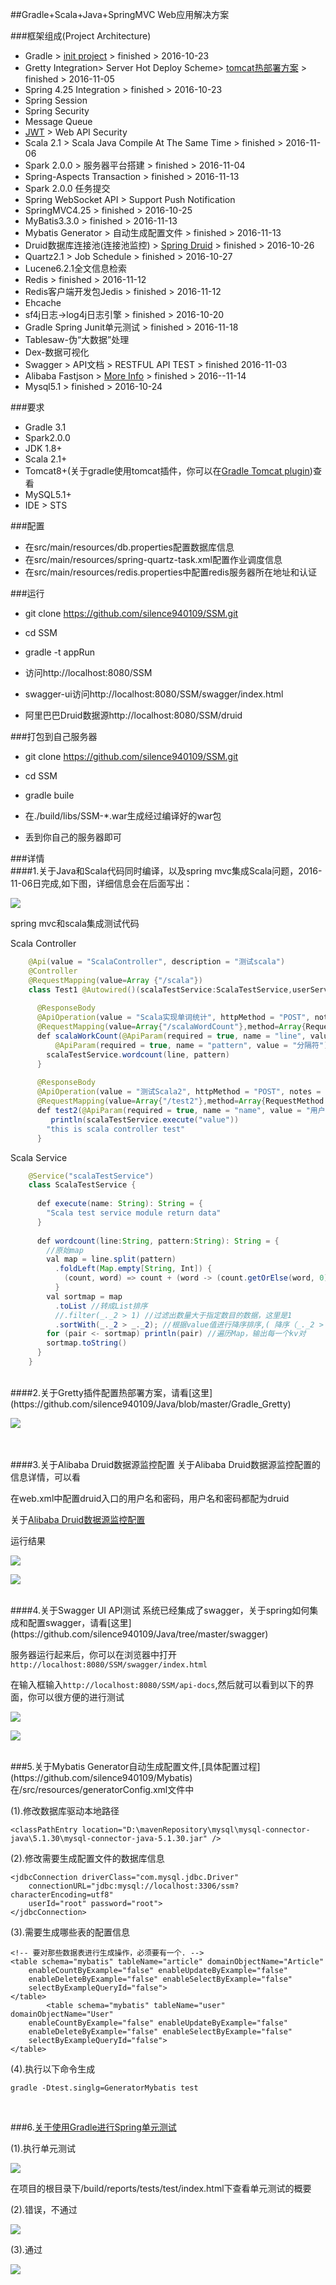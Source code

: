 ##Gradle+Scala+Java+SpringMVC Web应用解决方案

###框架组成(Project Architecture)

- Gradle > [init project](https://github.com/silence940109/Java/tree/master/Gradle_STS_Create) > finished > 2016-10-23
- Gretty Integration> Server Hot Deploy Scheme> [tomcat热部署方案](https://github.com/silence940109/Java/tree/master/Gradle_Gretty) > finished > 2016-11-05
- Spring 4.25 Integration > finished > 2016-10-23
- Spring Session
- Spring Security
- Message Queue
- [JWT](https://github.com/auth0/java-jwt) > Web API Security
- Scala 2.1 > Scala Java Compile At The Same Time > finished > 2016-11-06
- Spark 2.0.0 > 服务器平台搭建 > finished > 2016-11-04
- Spring-Aspects Transaction > finished > 2016-11-13
- Spark 2.0.0 任务提交
- Spring WebSocket API > Support Push Notification
- SpringMVC4.25 > finished > 2016-10-25
- MyBatis3.3.0 > finished > 2016-11-13
- Mybatis Generator > 自动生成配置文件 > finished > 2016-11-13
- Druid数据库连接池(连接池监控) > [Spring Druid](https://github.com/silence940109/Java/tree/master/Alibaba_Druid) > finished > 2016-10-26
- Quartz2.1 > Job Schedule > finished > 2016-10-27
- Lucene6.2.1全文信息检索
- Redis > finished > 2016-11-12
- Redis客户端开发包Jedis > finished > 2016-11-12
- Ehcache
- sf4j日志->log4j日志引擎 > finished > 2016-10-20
- Gradle Spring Junit单元测试 > finished > 2016-11-18
- Tablesaw-伪“大数据”处理
- Dex-数据可视化
- Swagger > API文档 > RESTFUL API TEST > finished 2016-11-03
- Alibaba Fastjson > [More Info](https://github.com/alibaba/fastjson) > finished > 2016--11-14
- Mysql5.1 > finished > 2016-10-24

###要求

- Gradle 3.1
- Spark2.0.0
- JDK 1.8+
- Scala 2.1+
- Tomcat8+(关于gradle使用tomcat插件，你可以在[Gradle Tomcat plugin](https://plugins.gradle.org/plugin/com.bmuschko.tomcat))查看
- MySQL5.1+
- IDE > STS

###配置

- 在src/main/resources/db.properties配置数据库信息
- 在src/main/resources/spring-quartz-task.xml配置作业调度信息
- 在src/main/resources/redis.properties中配置redis服务器所在地址和认证

###运行

- git clone https://github.com/silence940109/SSM.git

- cd SSM 

- gradle -t appRun

- 访问http://localhost:8080/SSM 

- swagger-ui访问http://localhost:8080/SSM/swagger/index.html

- 阿里巴巴Druid数据源http://localhost:8080/SSM/druid

###打包到自己服务器

- git clone https://github.com/silence940109/SSM.git

- cd SSM

- gradle buile

- 在./build/libs/SSM-*.war生成经过编译好的war包

- 丢到你自己的服务器即可

###详情
<br>
####1.关于Java和Scala代码同时编译，以及spring mvc集成Scala问题，2016-11-06日完成,如下图，详细信息会在后面写出：

![](https://github.com/silence940109/Java/blob/master/SpringMVC_Scala/image/index.png)

spring mvc和scala集成测试代码

Scala Controller
```Java
	@Api(value = "ScalaController", description = "测试scala")
	@Controller
	@RequestMapping(value=Array {"/scala"})
	class Test1 @Autowired()(scalaTestService:ScalaTestService,userService:UserService){
	  
	  @ResponseBody
	  @ApiOperation(value = "Scala实现单词统计", httpMethod = "POST", notes = "scalaWordCount")
	  @RequestMapping(value=Array{"/scalaWordCount"},method=Array{RequestMethod.POST})
	  def scalaWorkCount(@ApiParam(required = true, name = "line", value = "给定的字符串") @RequestParam(value = "line") line:String,
	      @ApiParam(required = true, name = "pattern", value = "分隔符") @RequestParam(value = "pattern") pattern:String):String = {
	    scalaTestService.wordcount(line, pattern)
	  }
	  
	  @ResponseBody
	  @ApiOperation(value = "测试Scala2", httpMethod = "POST", notes = "testScala2")
	  @RequestMapping(value=Array{"/test2"},method=Array{RequestMethod.POST})
	  def test2(@ApiParam(required = true, name = "name", value = "用户姓名") @RequestParam(value = "name") name:String):String = {
	     println(scalaTestService.execute("value"))
	    "this is scala controller test"
	  }
```
Scala Service
```Java	
	@Service("scalaTestService")
	class ScalaTestService {
	
	  def execute(name: String): String = {
	    "Scala test service module return data"
	  }
	
	  def wordcount(line:String, pattern:String): String = {
	    //原始map
	    val map = line.split(pattern)
	      .foldLeft(Map.empty[String, Int]) {
	        (count, word) => count + (word -> (count.getOrElse(word, 0) + 1))
	      }
	    val sortmap = map
	      .toList //转成List排序
	      //.filter(_._2 > 1) //过滤出数量大于指定数目的数据，这里是1
	      .sortWith(_._2 > _._2); //根据value值进行降序排序,( 降序（_._2 > _._2）升序(_._2 < _._2) )
	    for (pair <- sortmap) println(pair) //遍历Map，输出每一个kv对
	    sortmap.toString()
	  }
	}
```
<br>
####2.关于Gretty插件配置热部署方案，请看[这里](https://github.com/silence940109/Java/blob/master/Gradle_Gretty)

![](https://github.com/silence940109/Java/blob/master/Gradle_Gretty/image/1.png)

<br>
<br>
####3.关于Alibaba Druid数据源监控配置
关于Alibaba Druid数据源监控配置的信息详情，可以看

在web.xml中配置druid入口的用户名和密码，用户名和密码都配为druid

关于[Alibaba Druid数据源监控配置](https://github.com/silence940109/Java/tree/master/Alibaba_Druid)

运行结果

![](https://github.com/silence940109/Java/blob/master/Alibaba_Druid/1.png)

![](https://github.com/silence940109/Java/blob/master/Alibaba_Druid/2.png)

<br>
####4.关于Swagger UI API测试
系统已经集成了swagger，关于spring如何集成和配置swagger，请看[这里](https://github.com/silence940109/Java/tree/master/swagger)

服务器运行起来后，你可以在浏览器中打开`http://localhost:8080/SSM/swagger/index.html`

在输入框输入`http://localhost:8080/SSM/api-docs`,然后就可以看到以下的界面，你可以很方便的进行测试

![](https://github.com/silence940109/Java/blob/master/swagger/image/index.png)

![](https://github.com/silence940109/Java/blob/master/swagger/image/swagger-request.png)

<br>
###5.关于Mybatis Generator自动生成配置文件,[具体配置过程](https://github.com/silence940109/Mybatis)
在/src/resources/generatorConfig.xml文件中

(1).修改数据库驱动本地路径

	<classPathEntry location="D:\mavenRepository\mysql\mysql-connector-java\5.1.30\mysql-connector-java-5.1.30.jar" />

(2).修改需要生成配置文件的数据库信息

	<jdbcConnection driverClass="com.mysql.jdbc.Driver"
		connectionURL="jdbc:mysql://localhost:3306/ssm?characterEncoding=utf8"
		userId="root" password="root">
	</jdbcConnection>

(3).需要生成哪些表的配置信息

	<!-- 要对那些数据表进行生成操作，必须要有一个. -->
	<table schema="mybatis" tableName="article" domainObjectName="Article"
		enableCountByExample="false" enableUpdateByExample="false"
		enableDeleteByExample="false" enableSelectByExample="false"
		selectByExampleQueryId="false">
	</table>
			<table schema="mybatis" tableName="user" domainObjectName="User"
		enableCountByExample="false" enableUpdateByExample="false"
		enableDeleteByExample="false" enableSelectByExample="false"
		selectByExampleQueryId="false">
	</table>

(4).执行以下命令生成

	gradle -Dtest.singlg=GeneratorMybatis test

<br>

###6.[关于使用Gradle进行Spring单元测试](https://github.com/silence940109/Java/tree/master/Gradle_Test)

(1).执行单元测试

![](https://github.com/silence940109/Java/blob/master/Gradle_Test/image/2.png)

在项目的根目录下/build/reports/tests/test/index.html下查看单元测试的概要

(2).错误，不通过

![](https://github.com/silence940109/Java/blob/master/Gradle_Test/image/1.png)

(3).通过

![](https://github.com/silence940109/Java/blob/master/Gradle_Test/image/3.png)